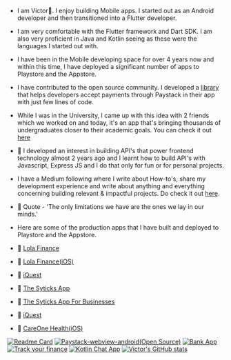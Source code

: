 
- I am Victor👋. I enjoy building Mobile apps. I started out as an Android developer and then transitioned into a Flutter developer.

- I am very comfortable with the Flutter framework and Dart SDK. I am also very proficient in Java and Kotlin seeing as these were the languages I started out with.

- I have been in the Mobile developing space for over 4 years now and within this time, I have deployed a significant number of apps to Playstore and the Appstore.

- I have contributed to the open source community. I developed a [library](https://github.com/VhiktorBrown/Paystack-webview-android) that helps developers accept payments through Paystack in their app with just few lines of code.

- While I was in the University, I came up with this idea with 2 friends which we worked on and today, it's an app that's bringing thousands of undergraduates closer to their academic goals. You can check it out [here](https://play.google.com/store/apps/details?id=com.app.iquest_unizik)
  
- 🌱 I developed an interest in building API's that power frontend technology almost 2 years ago and I learnt how to build API's with Javascript, Express JS and I do that only for fun or for personal projects.

- I have a Medium following where I write about How-to's, share my development experience and write about anything and everything concerning building relevant & impactful projects. Do check it out [here](https://medium.com/@victorrebuka).
  
- 👯 Quote - 'The only limitations we have are the ones we lay in our minds.'
  
- Here are some of the production apps that I have built and deployed to Playstore and the Appstore.
- 📱 [Lola Finance](https://play.google.com/store/apps/details?id=com.baseafrique.lolamobile)
- 📱 [Lola Finance(iOS)](https://play.google.com/store/apps/details?id=com.baseafrique.lolamobile)
- 📱 [iQuest](https://play.google.com/store/apps/details?id=com.app.iquest_unizik)
- 📱 [The Syticks App](https://play.google.com/store/apps/details?id=com.app.syticks)
- 📱 [The Syticks App For Businesses](https://play.google.com/store/apps/details?id=com.app.syticks_organizers)
- 📱 [iQuest](https://play.google.com/store/apps/details?id=com.app.iquest_unizik)
- 📱 [CareOne Health(iOS)](https://apps.apple.com/us/app/mycareone/id6468363034)


[![Readme Card](https://github-readme-stats.vercel.app/api/pin/?username=VhiktorBrown&repo=github-readme-stats&show_owner=true&theme=city_lights)](https://github.com/VhiktorBrown/github-readme-stats)
[![Paystack-webview-android(Open Source)](https://github-readme-stats.vercel.app/api/pin/?username=VhiktorBrown&repo=Paystack-webview-android&show_owner=true&theme=city_lights)](https://github.com/VhiktorBrown/github-readme-stats)
[![Bank App](https://github-readme-stats.vercel.app/api/pin/?username=VhiktorBrown&repo=bank-app&show_owner=true&theme=city_lights)](https://github.com/VhiktorBrown/github-readme-stats)
[![Track your finance](https://github-readme-stats.vercel.app/api/pin/?username=VhiktorBrown&repo=track-your-finance&show_owner=true&theme=city_lights)](https://github.com/VhiktorBrown/github-readme-stats)
[![Kotlin Chat App](https://github-readme-stats.vercel.app/api/pin/?username=VhiktorBrown&repo=KotlinChatApp&show_owner=true&theme=city_lights)](https://github.com/VhiktorBrown/github-readme-stats)
[![Victor's GitHub stats](https://github-readme-stats.vercel.app/api?username=VhiktorBrown&count_private=true&show_icons=true&hide=prs&theme=city_lights)](https://github.com/VhiktorBrown/github-readme-stats)

